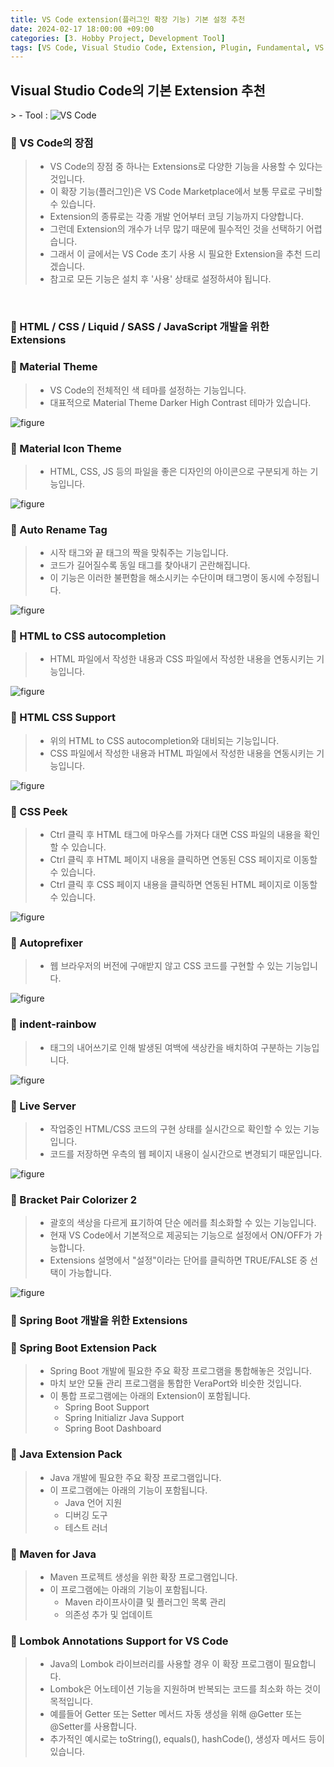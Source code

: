 ```yaml
---
title: VS Code extension(플러그인 확장 기능) 기본 설정 추천
date: 2024-02-17 18:00:00 +09:00
categories: [3. Hobby Project, Development Tool]
tags: [VS Code, Visual Studio Code, Extension, Plugin, Fundamental, VS Code Extension]
---
```


<!-- 2024-02-18 글 작성 시작; 2024-02-18 페이지 호출 검토 완료 -->
<h2>Visual Studio Code의 기본 Extension 추천</h2>
> - Tool :  
<img alt="VS Code" src="https://img.shields.io/badge/-VS_Code-007ACC?style=flat-square&logo=visual-studio-code&logoColor=white" />

<br>

### 🔔 VS Code의 장점
> - VS Code의 장점 중 하나는 Extensions로 다양한 기능을 사용할 수 있다는 것입니다.
> - 이 확장 기능(플러그인)은 VS Code Marketplace에서 보통 무료로 구비할 수 있습니다.
> - Extension의 종류로는 각종 개발 언어부터 코딩 기능까지 다양합니다.
> - 그런데 Extension의 개수가 너무 많기 때문에 필수적인 것을 선택하기 어렵습니다.
> - 그래서 이 글에서는 VS Code 초기 사용 시 필요한 Extension을 추천 드리겠습니다.
> - 참고로 모든 기능은 설치 후 '사용' 상태로 설정하셔야 됩니다.

<br>

### 🔔 HTML / CSS / Liquid / SASS / JavaScript 개발을 위한 Extensions
### 📌 Material Theme
> - VS Code의 전체적인 색 테마를 설정하는 기능입니다.
> - 대표적으로 Material Theme Darker High Contrast 테마가 있습니다.

<img src="https://github.com/Kim-src/Images/assets/150884526/d2da29b7-163c-4aec-8d39-5bf5847adb89" class="img" alt="figure">

### 📌 Material Icon Theme
> - HTML, CSS, JS 등의 파일을 좋은 디자인의 아이콘으로 구분되게 하는 기능입니다.

<img src="https://github.com/Kim-src/Images/assets/150884526/77f002f0-20dc-4468-9c28-83a2635c8c80" class="img" alt="figure">

### 📌 Auto Rename Tag
> - 시작 태그와 끝 태그의 짝을 맞춰주는 기능입니다.
> - 코드가 길어질수록 동일 태그를 찾아내기 곤란해집니다.
> - 이 기능은 이러한 불편함을 해소시키는 수단이며 태그명이 동시에 수정됩니다.

<img src="https://github.com/Kim-src/Images/assets/150884526/038cc0ce-23ca-4c36-a3f2-90308820b697" class="img" alt="figure">

### 📌 HTML to CSS autocompletion
> - HTML 파일에서 작성한 내용과 CSS 파일에서 작성한 내용을 연동시키는 기능입니다.

<img src="https://github.com/Kim-src/Images/assets/150884526/b2a9f5bb-d026-457f-b874-26b571c16443" class="img" alt="figure">

### 📌 HTML CSS Support
> - 위의 HTML to CSS autocompletion와 대비되는 기능입니다.
> - CSS 파일에서 작성한 내용과 HTML 파일에서 작성한 내용을 연동시키는 기능입니다.

<img src="https://github.com/Kim-src/Images/assets/150884526/3799e86e-54b1-4967-ab0f-16af1f0b7510" class="img" alt="figure">

### 📌 CSS Peek
> - Ctrl 클릭 후 HTML 태그에 마우스를 가져다 대면 CSS 파일의 내용을 확인할 수 있습니다.
> - Ctrl 클릭 후 HTML 페이지 내용을 클릭하면 연동된 CSS 페이지로 이동할 수 있습니다.
> - Ctrl 클릭 후 CSS 페이지 내용을 클릭하면 연동된 HTML 페이지로 이동할 수 있습니다.

<img src="https://github.com/Kim-src/Images/assets/150884526/7cf29995-c451-4b7c-a9f1-41d50834ee04" class="img" alt="figure">

### 📌 Autoprefixer
> - 웹 브라우저의 버전에 구애받지 않고 CSS 코드를 구현할 수 있는 기능입니다.

<img src="https://github.com/Kim-src/Images/assets/150884526/d3fda206-ee9a-4f2f-b4f3-ded0de074b00" class="img" alt="figure">

### 📌 indent-rainbow
> - 태그의 내어쓰기로 인해 발생된 여백에 색상칸을 배치하여 구분하는 기능입니다.

<img src="https://github.com/Kim-src/Images/assets/150884526/70088155-15ed-4228-8067-385f8c0aceed" class="img" alt="figure">

### 📌 Live Server
> - 작업중인 HTML/CSS 코드의 구현 상태를 실시간으로 확인할 수 있는 기능입니다.
> - 코드를 저장하면 우측의 웹 페이지 내용이 실시간으로 변경되기 때문입니다.

<img src="https://github.com/Kim-src/Images/assets/150884526/a32da379-21d7-48ab-b97c-1417abd80fe0" class="img" alt="figure">

### 📌 Bracket Pair Colorizer 2
> - 괄호의 색상을 다르게 표기하여 단순 에러를 최소화할 수 있는 기능입니다.
> - 현재 VS Code에서 기본적으로 제공되는 기능으로 설정에서 ON/OFF가 가능합니다.
> - Extensions 설명에서 "설정"이라는 단어를 클릭하면 TRUE/FALSE 중 선택이 가능합니다.

<img src="https://github.com/Kim-src/Images/assets/150884526/73b0d951-20b2-4ddf-947f-f7977ab2b4ae" class="img" alt="figure">

<br>

### 🔔 Spring Boot 개발을 위한 Extensions
### 📌 Spring Boot Extension Pack
> - Spring Boot 개발에 필요한 주요 확장 프로그램을 통합해놓은 것입니다.
> - 마치 보안 모듈 관리 프로그램을 통합한 VeraPort와 비슷한 것입니다.
> - 이 통합 프로그램에는 아래의 Extension이 포함됩니다.
>    - Spring Boot Support
>    - Spring Initializr Java Support
>    - Spring Boot Dashboard

### 📌 Java Extension Pack
> - Java 개발에 필요한 주요 확장 프로그램입니다.
> - 이 프로그램에는 아래의 기능이 포함됩니다.
>    - Java 언어 지원
>    - 디버깅 도구
>    - 테스트 러너

### 📌 Maven for Java
> - Maven 프로젝트 생성을 위한 확장 프로그램입니다.
> - 이 프로그램에는 아래의 기능이 포함됩니다.
>    - Maven 라이프사이클 및 플러그인 목록 관리
>    - 의존성 추가 및 업데이트

### 📌 Lombok Annotations Support for VS Code
> - Java의 Lombok 라이브러리를 사용할 경우 이 확장 프로그램이 필요합니다.
> - Lombok은 어노테이션 기능을 지원하며 반복되는 코드를 최소화 하는 것이 목적입니다.
> - 예를들어 Getter 또는 Setter 메서드 자동 생성을 위해 @Getter 또는 @Setter를 사용합니다.
> - 추가적인 예시로는 toString(), equals(), hashCode(), 생성자 메서드 등이 있습니다.

<br>
<br>
<br>
